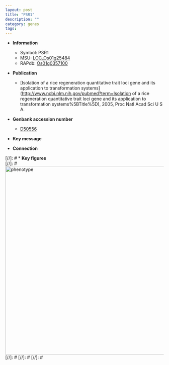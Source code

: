 ```yaml
---
layout: post
title: "PSR1"
description: ""
category: genes
tags: 
---
```


* **Information**  
    + Symbol: PSR1  
    + MSU: [LOC_Os01g25484](http://rice.plantbiology.msu.edu/cgi-bin/ORF_infopage.cgi?orf=LOC_Os01g25484)  
    + RAPdb: [Os01g0357100](http://rapdb.dna.affrc.go.jp/viewer/gbrowse_details/irgsp1?name=Os01g0357100)  

* **Publication**  
    + [Isolation of a rice regeneration quantitative trait loci gene and its application to transformation systems](http://www.ncbi.nlm.nih.gov/pubmed?term=Isolation of a rice regeneration quantitative trait loci gene and its application to transformation systems%5BTitle%5D), 2005, Proc Natl Acad Sci U S A.

* **Genbank accession number**  
    + [D50556](http://www.ncbi.nlm.nih.gov/nuccore/D50556)

* **Key message**  

* **Connection**  

[//]: # * **Key figures**  
[//]: # <img src="http://funRiceGenes.github.io/images/PSR1.pheno.png" alt="phenotype"  style="width: 600px;"/>
[//]: # 
[//]: # 
[//]: # 
